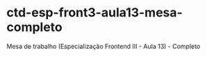 # ctd-esp-front3-aula13-mesa-completo
Mesa de trabalho (Especialização Frontend III - Aula 13) - Completo
